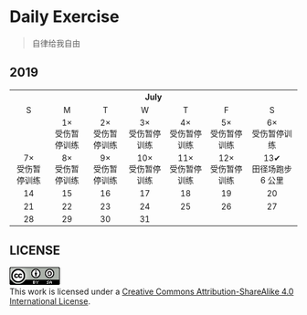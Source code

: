 # Daily Exercise
> 自律给我自由

## 2019

<table>
    <tr>
        <th colspan="7">July</th>
    </tr>
    <tr align="center">
        <td>S</td>
        <td>M</td>
        <td>T</td>
        <td>W</td>
        <td>T</td>
        <td>F</td>
        <td>S</td>
   </tr>
  <tr align="center">
      <td></td>
      <td>1×<br>受伤暂停训练</td>
      <td>2×<br>受伤暂停训练</td>
      <td>3×<br>受伤暂停训练</td>
      <td>4×<br>受伤暂停训练</td>
      <td>5×<br>受伤暂停训练</td>
      <td>6×<br>受伤暂停训练</td>
   </tr>
  <tr align="center">
      <td>7×<br>受伤暂停训练</td>
      <td>8×<br>受伤暂停训练</td>
      <td>9×<br>受伤暂停训练</td>
      <td>10×<br>受伤暂停训练</td>
      <td>11×<br>受伤暂停训练</td>
      <td>12×<br>受伤暂停训练</td>
      <td>13✔<br>田径场跑步 6 公里</td>
   </tr>
  <tr align="center">
      <td>14</td>
      <td>15</td>
      <td>16</td>
      <td>17</td>
      <td>18</td>
      <td>19</td>
      <td>20</td>
   </tr>
  <tr align="center">
      <td>21</td>
      <td>22</td>
      <td>23</td>
      <td>24</td>
      <td>25</td>
      <td>26</td>
      <td>27</td>
   </tr>
  <tr align="center">
      <td>28</td>
      <td>29</td>
      <td>30</td>
      <td>31</td>
      <td></td>
      <td></td>
      <td></td>
   </tr>
</table>

## LICENSE
<a rel="license" href="https://github.com/yanglbme/daily-exercise/blob/master/LICENSE"><img alt="Creative Commons License" style="border-width:0" src="./images/cc-by-sa-88x31.png" /></a><br />This work is licensed under a <a rel="license" href="http://creativecommons.org/licenses/by-sa/4.0/">Creative Commons Attribution-ShareAlike 4.0 International License</a>.
